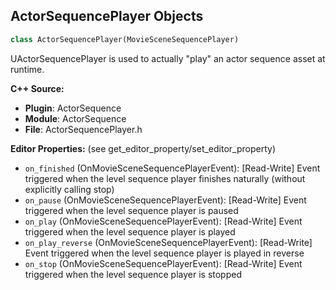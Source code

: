 ## ActorSequencePlayer Objects

```python
class ActorSequencePlayer(MovieSceneSequencePlayer)
```

UActorSequencePlayer is used to actually "play" an actor sequence asset at runtime.

**C++ Source:**

- **Plugin**: ActorSequence
- **Module**: ActorSequence
- **File**: ActorSequencePlayer.h

**Editor Properties:** (see get_editor_property/set_editor_property)

- ``on_finished`` (OnMovieSceneSequencePlayerEvent):  [Read-Write] Event triggered when the level sequence player finishes naturally (without explicitly calling stop)
- ``on_pause`` (OnMovieSceneSequencePlayerEvent):  [Read-Write] Event triggered when the level sequence player is paused
- ``on_play`` (OnMovieSceneSequencePlayerEvent):  [Read-Write] Event triggered when the level sequence player is played
- ``on_play_reverse`` (OnMovieSceneSequencePlayerEvent):  [Read-Write] Event triggered when the level sequence player is played in reverse
- ``on_stop`` (OnMovieSceneSequencePlayerEvent):  [Read-Write] Event triggered when the level sequence player is stopped

<a id="unreal.PaperCharacter"></a>